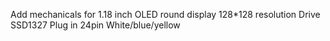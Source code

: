 Add mechanicals for 1.18 inch OLED round display 128*128 resolution Drive SSD1327 Plug in 24pin White/blue/yellow
